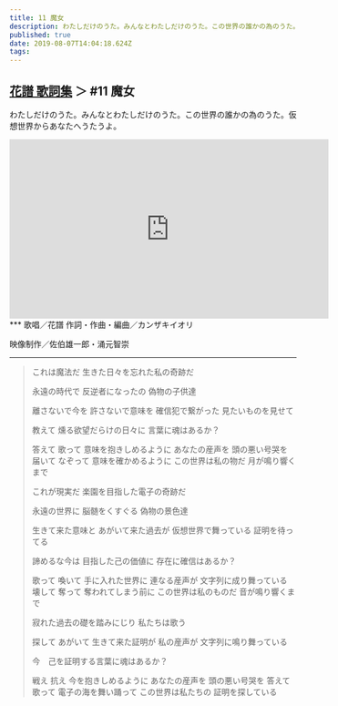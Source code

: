 ```yaml
---
title: 11 魔女
description: わたしだけのうた。みんなとわたしだけのうた。この世界の誰かの為のうた。仮想世界からあなたへうたうよ。
published: true
date: 2019-08-07T14:04:18.624Z
tags: 
---
```


## [花譜 歌詞集](Lyrics) ＞ #11 魔女

わたしだけのうた。みんなとわたしだけのうた。この世界の誰かの為のうた。仮想世界からあなたへうたうよ。
<iframe width="560" height="315" src="https://www.youtube-nocookie.com/embed/AqwFHfsAlx0" frameborder="0" allow="accelerometer; autoplay; encrypted-media; gyroscope; picture-in-picture" allowfullscreen></iframe>
***
歌唱／花譜
作詞・作曲・編曲／カンザキイオリ

映像制作／佐伯雄一郎・涌元智崇
***


> これは魔法だ
> 生きた日々を忘れた私の奇跡だ
>
> 永遠の時代で
> 反逆者になったの
> 偽物の子供達
>
> 離さないで今を
> 許さないで意味を
> 確信犯で繋がった
> 見たいものを見せて
>
> 教えて
> 燻る欲望だらけの日々に
> 言葉に魂はあるか？
>
> 答えて
> 歌って
> 意味を抱きしめるように
> あなたの産声を
> 頭の悪い号哭を
> 届いて
> なぞって
> 意味を確かめるように
> この世界は私の物だ
> 月が鳴り響くまで
>
> これが現実だ
> 楽園を目指した電子の奇跡だ
>
> 永遠の世界に
> 脳髄をくすぐる
> 偽物の景色達
>
> 生きて来た意味と
> あがいて来た過去が
> 仮想世界で舞っている
> 証明を待ってる
>
> 諦めるな今は
> 目指した己の価値に
> 存在に確信はあるか？
>
> 歌って
> 喚いて
> 手に入れた世界に
> 連なる産声が
> 文字列に成り舞っている
> 壊して
> 奪って
> 奪われてしまう前に
> この世界は私のものだ
> 音が鳴り響くまで
>
> 寂れた過去の礎を踏みにじり
> 私たちは歌う　
>
> 探して
> あがいて
> 生きて来た証明が
> 私の産声が
> 文字列に鳴り舞っている
>
> 今　己を証明する言葉に魂はあるか？
>
> 戦え
> 抗え
> 今を抱きしめるように
> あなたの産声を
> 頭の悪い号哭を
> 答えて
> 歌って
> 電子の海を舞い踊って
> この世界は私たちの
> 証明を探している